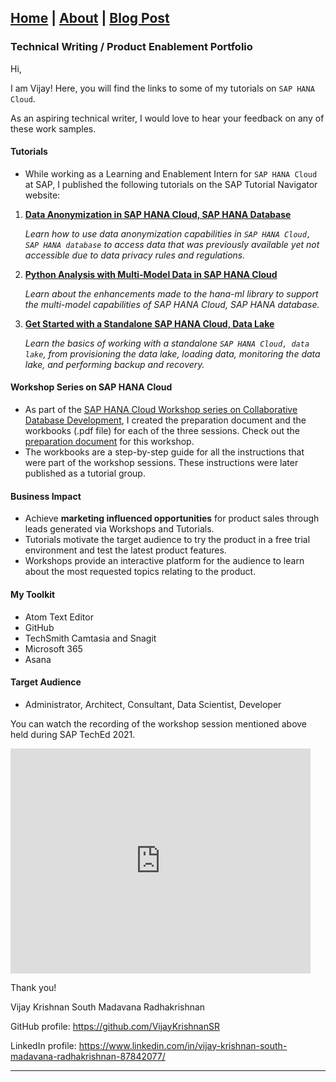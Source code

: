 ## [Home](https://vijaykrishnansr.github.io/) | [About](docs/About.md) | [Blog Post](docs/Blogpost.md)  

### Technical Writing / Product Enablement Portfolio

Hi,

I am Vijay! Here, you will find the links to some of my tutorials on `SAP HANA Cloud`.

As an aspiring technical writer, I would love to hear your feedback on any of these work samples.

#### Tutorials

- While working as a Learning and Enablement Intern for `SAP HANA Cloud` at SAP, I published the following tutorials 
on the SAP Tutorial Navigator website:

1. [**Data Anonymization in SAP HANA Cloud, SAP HANA Database**](https://developers.sap.com/group.hana-cloud-database-data-anonymization.html)

    *Learn how to use data anonymization capabilities in `SAP HANA Cloud, SAP HANA database` to access data that was previously available yet not accessible due to data privacy rules and regulations.*

2. [**Python Analysis with Multi-Model Data in SAP HANA Cloud**](https://developers.sap.com/group.hana-cloud-database-python-multi-model.html)

    *Learn about the enhancements made to the hana-ml library to support the multi-model capabilities of SAP HANA Cloud, SAP HANA database.*

3. [**Get Started with a Standalone SAP HANA Cloud, Data Lake**](https://developers.sap.com/mission.hana-cloud-data-lake-get-started.html)

    *Learn the basics of working with a standalone `SAP HANA Cloud, data lake`, from provisioning the data lake, loading data, monitoring the data lake, and performing backup and recovery.*

#### Workshop Series on SAP HANA Cloud

- As part of the [SAP HANA Cloud Workshop series on Collaborative Database Development](https://event.on24.com/eventRegistration/EventLobbyServletV2?target=reg20V2.jsp&eventid=3342381&sessionid=1&key=E81F3BBAD36BF0C5BE73AFBC18EF81CD&groupId=2764517&sourcepage=register), I created the preparation document and the workbooks (.pdf file) for each of the three sessions. Check out the [preparation document](https://www.sap.com/documents/2021/09/4054ec9c-fa7d-0010-bca6-c68f7e60039b.html) for this workshop.
- The workbooks are a step-by-step guide for all the instructions that were part of the workshop sessions. These instructions were later published as a tutorial group.

#### Business Impact

- Achieve **marketing influenced opportunities** for product sales through leads generated via Workshops and Tutorials.
- Tutorials motivate the target audience to try the product in a free trial environment and test the latest product features.
- Workshops provide an interactive platform for the audience to learn about the most requested topics relating to the product.

#### My Toolkit

- Atom Text Editor
- GitHub
- TechSmith Camtasia and Snagit
- Microsoft 365
- Asana

#### Target Audience
- Administrator, Architect, Consultant, Data Scientist, Developer


You can watch the recording of the workshop session mentioned above held during SAP TechEd 2021.  
<iframe width="480" height="360" src="https://www.youtube.com/embed/kRxZ2exSal4" frameborder="0" allowfullscreen></iframe>


Thank you!

Vijay Krishnan South Madavana Radhakrishnan

GitHub profile: <https://github.com/VijayKrishnanSR>

LinkedIn profile: <https://www.linkedin.com/in/vijay-krishnan-south-madavana-radhakrishnan-87842077/>

***
